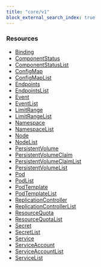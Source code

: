 ```yaml
---
title: "core/v1"
block_external_search_index: true
---
```


<!-- WARNING: this file was generated by Pulumi Docs Generator. -->
<!-- Do not edit by hand unless you're certain you know what you are doing! -->

<h3>Resources</h3>
<ul class="api">
    <li><a href="binding"><span class="symbol resource"></span>Binding</a></li>
    <li><a href="componentstatus"><span class="symbol resource"></span>ComponentStatus</a></li>
    <li><a href="componentstatuslist"><span class="symbol resource"></span>ComponentStatusList</a></li>
    <li><a href="configmap"><span class="symbol resource"></span>ConfigMap</a></li>
    <li><a href="configmaplist"><span class="symbol resource"></span>ConfigMapList</a></li>
    <li><a href="endpoints"><span class="symbol resource"></span>Endpoints</a></li>
    <li><a href="endpointslist"><span class="symbol resource"></span>EndpointsList</a></li>
    <li><a href="event"><span class="symbol resource"></span>Event</a></li>
    <li><a href="eventlist"><span class="symbol resource"></span>EventList</a></li>
    <li><a href="limitrange"><span class="symbol resource"></span>LimitRange</a></li>
    <li><a href="limitrangelist"><span class="symbol resource"></span>LimitRangeList</a></li>
    <li><a href="namespace"><span class="symbol resource"></span>Namespace</a></li>
    <li><a href="namespacelist"><span class="symbol resource"></span>NamespaceList</a></li>
    <li><a href="node"><span class="symbol resource"></span>Node</a></li>
    <li><a href="nodelist"><span class="symbol resource"></span>NodeList</a></li>
    <li><a href="persistentvolume"><span class="symbol resource"></span>PersistentVolume</a></li>
    <li><a href="persistentvolumeclaim"><span class="symbol resource"></span>PersistentVolumeClaim</a></li>
    <li><a href="persistentvolumeclaimlist"><span class="symbol resource"></span>PersistentVolumeClaimList</a></li>
    <li><a href="persistentvolumelist"><span class="symbol resource"></span>PersistentVolumeList</a></li>
    <li><a href="pod"><span class="symbol resource"></span>Pod</a></li>
    <li><a href="podlist"><span class="symbol resource"></span>PodList</a></li>
    <li><a href="podtemplate"><span class="symbol resource"></span>PodTemplate</a></li>
    <li><a href="podtemplatelist"><span class="symbol resource"></span>PodTemplateList</a></li>
    <li><a href="replicationcontroller"><span class="symbol resource"></span>ReplicationController</a></li>
    <li><a href="replicationcontrollerlist"><span class="symbol resource"></span>ReplicationControllerList</a></li>
    <li><a href="resourcequota"><span class="symbol resource"></span>ResourceQuota</a></li>
    <li><a href="resourcequotalist"><span class="symbol resource"></span>ResourceQuotaList</a></li>
    <li><a href="secret"><span class="symbol resource"></span>Secret</a></li>
    <li><a href="secretlist"><span class="symbol resource"></span>SecretList</a></li>
    <li><a href="service"><span class="symbol resource"></span>Service</a></li>
    <li><a href="serviceaccount"><span class="symbol resource"></span>ServiceAccount</a></li>
    <li><a href="serviceaccountlist"><span class="symbol resource"></span>ServiceAccountList</a></li>
    <li><a href="servicelist"><span class="symbol resource"></span>ServiceList</a></li>
</ul>

